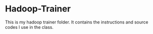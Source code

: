 # Hadoop-Trainer
This is my hadoop trainer folder. It contains the instructions and source codes I use in the class.
